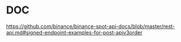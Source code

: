 # DOC
https://github.com/binance/binance-spot-api-docs/blob/master/rest-api.md#signed-endpoint-examples-for-post-apiv3order
